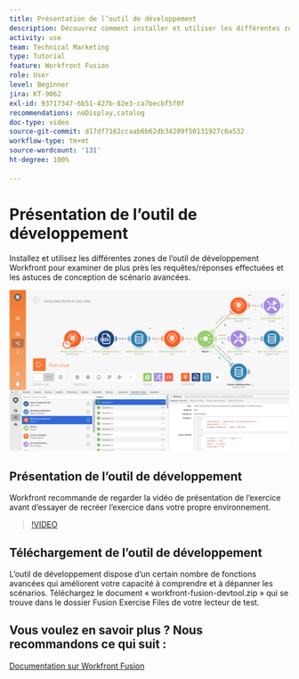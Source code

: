 ```yaml
---
title: Présentation de l’outil de développement
description: Découvrez comment installer et utiliser les différentes zones de l’ [!DNL Adobe Workfront Fusion Dev Tool]  pour approfondir les astuces de conception de scénarios avancés.
activity: use
team: Technical Marketing
type: Tutorial
feature: Workfront Fusion
role: User
level: Beginner
jira: KT-9062
exl-id: 93717347-6b51-427b-82e3-ca7becbf5f0f
recommendations: noDisplay,catalog
doc-type: video
source-git-commit: d17df7162ccaab6b62db34209f50131927c0a532
workflow-type: tm+mt
source-wordcount: '131'
ht-degree: 100%

---
```


# Présentation de l’outil de développement

Installez et utilisez les différentes zones de l’outil de développement Workfront pour examiner de plus près les requêtes/réponses effectuées et les astuces de conception de scénario avancées.

![Image d’un scénario Fusion et de l’outil de développement](assets/troubleshooting-and-error-handling-1.png)

## Présentation de l’outil de développement

Workfront recommande de regarder la vidéo de présentation de l’exercice avant d’essayer de recréer l’exercice dans votre propre environnement.

>[!VIDEO](https://video.tv.adobe.com/v/335303/?quality=12&learn=on&enablevpops)


## Téléchargement de l’outil de développement

L’outil de développement dispose d’un certain nombre de fonctions avancées qui améliorent votre capacité à comprendre et à dépanner les scénarios. Téléchargez le document « workfront-fusion-devtool.zip » qui se trouve dans le dossier Fusion Exercise Files de votre lecteur de test.



## Vous voulez en savoir plus ? Nous recommandons ce qui suit :

[Documentation sur Workfront Fusion](https://experienceleague.adobe.com/docs/workfront/using/adobe-workfront-fusion/workfront-fusion-2.html?lang=fr)
